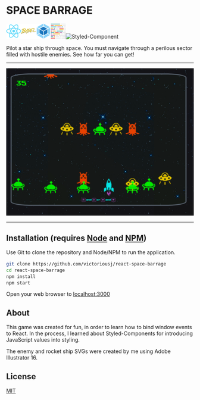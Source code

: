 # SPACE BARRAGE

![React](./src/Assets/doc-photos/react.png?raw=true 'React')![Babel](./src/Assets/doc-photos/babel.png?raw=true 'Babel')![Webpack](./src/Assets/doc-photos/webpack.png?raw=true 'Webpack')![Prettier](./src/Assets/doc-photos/prettier.png?raw=true 'Prettier')![Styled-Component](./src/Assets/doc-photos/Styled-Component.png?raw=true 'Styled-Component')

Pilot a star ship through space. You must navigate through a perilous sector filled with hostile enemies. See how far you can get!

---

![Screen Capture of Space Barrage](./src/Assets/doc-photos/screencapture.png?raw=true 'In-game screen capture')

---

## Installation (requires [Node](https://nodejs.org/en/) and [NPM](https://www.npmjs.com/))

Use Git to clone the repository and Node/NPM to run the application.

```bash
git clone https://github.com/victoriousj/react-space-barrage
cd react-space-barrage
npm install
npm start
```

Open your web browser to [localhost:3000](http://localhost:3000/)

## About

This game was created for fun, in order to learn how to bind window events to React. In the process, I learned about Styled-Components for introducing JavaScript values into styling.

The enemy and rocket ship SVGs were created by me using Adobe Illustrator 16.

## License

[MIT](https://choosealicense.com/licenses/mit/)
